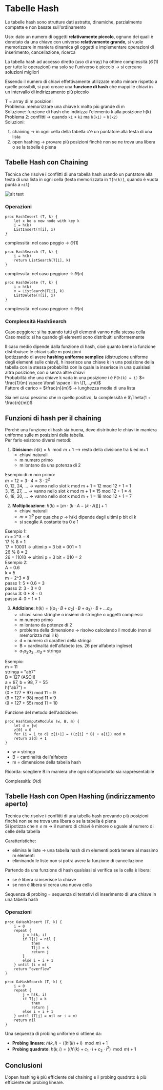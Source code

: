 # Tabelle Hash
Le tabelle hash sono strutture dati astratte, dinamiche, parzialmente compatte e non basate sull'ordinamento

Uso: dato un numero di oggetti **relativamente piccolo**, ognuno dei quali è denotato da una chiave con universo **relativamente grande**, si vuole memorizzare in maniera dinamica gli oggetti e implementare operazioni di inserimento, cancellazione, ricerca

La tabella hash ad accesso diretto (uso di array) ha ottime complessità ($\Theta(1)$ per tutte le operazioni) ma solo se l'universo è piccolo -> si cercano soluzioni migliori

Essendo il numero di chiavi effettivamente utilizzate molto minore rispetto a quelle possibili, si può creare una **funzione di hash** che mappi le chiavi in un intervallo di indirizzamento più piccolo

T = array di m posizioni  
Problema: memorizzare una chiave k molto più grande di m  
Soluzione: funzione di hash che indirizza l'elemento k alla posizione h(k)  
Problema 2: conflitti -> quando `k1` ≠ `k2` ma `h(k1)` = `h(k2)`  
Soluzioni:  
1. chaining -> in ogni cella della tabella c'è un puntatore alla testa di una lista
2. open hashing -> provare più posizioni finchè non se ne trova una libera o se la tabella è piena

## Tabelle Hash con Chaining
Tecnica che risolve i conflitti di una tabella hash usando un puntatore alla testa di una lista in ogni cella (testa memorizzata in `T[h(k)]`, quando è vuota punta a `nil`)

![alt text](images/07_00.png)

### Operazioni
```pseudocode
proc HashInsert (T, k) {
    let x be a new node with key k
    i = h(k)
    ListInsert(T[i], x)
}
```
complessità: nel caso peggio ->  $\Theta(1)$

```pseudocode
proc HashSearch (T, k) {
    i = h(k)
    return ListSearch(T[i], k)
}
```
complessità: nel caso peggiore -> $\Theta(n)$

```pseudocode
proc HashDelete (T, k) {
    i = h(k)
    x = ListSearch(T[i], k)
    ListDelete(T[i], x)
}
```
complessità: nel caso peggiore -> $\Theta(n)$

### Complessità HashSearch
Caso peggiore: si ha quando tutti gli elementi vanno nella stessa cella  
Caso medio: si ha quando gli elementi sono distribuiti uniformemente

Il caso medio dipende dalla funzione di hash, cioè quanto bene la funzione distribuisce le chiavi sulle m posizioni  
Ipotizzando di avere **hashing uniforme semplice** (distruzione uniforme degli elementi sulle chiavi), h inserisce una chiave k in una posizione della tabella con la stessa probabilità con la quale la inserisce in una qualsiasi altra posizione, con o senza altre chiavi  
Probabilità che una chiave k vada in una posizione i è `P(h(k) = i)` $= \frac{1}{m} \space \forall \space i \in \{1,...,m\}$  
Fattore di carico = $\frac{n}{m}$ -> lunghezza media di una lista

Sia nel caso pessimo che in quello positivo, la complessità è $\Theta(1 + \frac{n}{m})$

## Funzioni di hash per il chaining
Perchè una funzione di hash sia buona, deve distribuire le chiavi in maniera uniforme sulle m posizioni della tabella.  
Per farlo esistono diversi metodi:
1. **Divisione**: $h(k) = k \mod m + 1$ --> resto della divisione tra k ed m+1
    - chiavi naturali
    - m numero primo
    - m lontano da una potenza di 2

Esempio di m non primo:  
$m = 12 = 3 \cdot 4 = 3 \cdot 2^2$  
0, 12, 24, ... -> vanno nello slot k mod m + 1 = 12 mod 12 + 1 = 1  
3, 15, 27, ... -> vanno nello slot k mod m + 1 = 15 mod 12 + 1 = 4  
6, 18, 30, ... -> vanno nello slot k mod m + 1 = 18 mod 12 + 1 = 7

2. **Moltiplicazione**: $h(k) = \lfloor m \cdot (k \cdot A - \lfloor k \cdot A \rfloor) \rfloor + 1$ 
    - chiavi naturali
    - $m = 2^p$ per qualche $p$ -> h(k) dipende dagli ultimi p bit di k
    - si sceglie A costante tra 0 e 1

Esempio 1:  
m = 2^3 = 8  
17 % 8 = 1  
17 = 10001 -> ultimi p = 3 bit = 001 = 1  
26 % 8 = 2  
26 = 11010 -> ultimi p = 3 bit = 010 = 2  
Esempio 2:  
A = 0.6  
k = 5  
m = 2^3 = 8  
passo 1: 5 * 0.6 = 3  
passo 2: 3 - 3 = 0  
passo 3: 0 * 8 = 0  
passo 4: 0 + 1 = 1

3. **Addizione**: $h(k) = ((a_1 \cdot B + a_2) \cdot B + a_3) \cdot B + ...a_d$
    - chiavi sono stringhe o insiemi di stringhe o oggetti complessi
    - m numero primo
    - m lontano da potenze di 2
    - problema della dimensione -> risolvo calcolando il modulo (non si memorizza mai il k)
    - d = numero di caratteri della stringa
    - B = cardinalità dell'alfabeto (es. 26 per alfabeto inglese)
    - $a_1a_2a_3...a_d$ = stringa

Esempio:  
m = 11  
stringa = "ab7"  
B = 127 (ASCII)  
a = 97, b = 98, 7 = 55  
h("ab7") =  
(0 * 127 + 97) mod 11 = 9  
(9 * 127 + 98) mod 11 = 9  
(9 * 127 + 55) mod 11 = 10  

Funzione del metodo dell'addizione:
```pseudocode
proc HashComputeModulo (w, B, m) {
    let d = |w|
    z[0] = 0
    for (i = 1 to d) z[i+1] = ((z[i] * B) + a[i]) mod m
    return z[d] + 1
}
```
- w = stringa
- B = cardinalità dell'alfabeto
- m = dimensione della tabella hash

Ricorda: scegliere B in maniera che ogni sottoprodotto sia rappresentabile

Complessità: $\Theta(d)$

## Tabelle Hash con Open Hashing (indirizzamento aperto)
Tecnica che risolve i conflitti di una tabella hash provando più posizioni finchè non se ne trova una libera o se la tabella è piena  
Si ipotizza che n ≤ m -> il numero di chiavi è minore o uguale al numero di celle della tabella

Caratteristiche:
- elimina le liste -> una tabella hash di m elementi potrà tenere al massimo m elementi
- eliminando le liste non si potrà avere la funzione di cancellazione

Partendo da una funzione di hash qualsiasi si verifica se la cella è libera:
- se è libera si inserisce la chiave
- se non è libera si cerca una nuova cella

Sequenza di probing = sequenza di tentativi di inserimento di una chiave in una tabella hash

### Operazioni
```pseudocode
proc OaHashInsert (T, k) {
    i = 0
    repeat {
        j = h(k, i)
        if T[j] = nil {
            then
            T[j] = k
            return j
        }
        else i = i + 1
    } until (i = m)
    return “overflow”
}
```

```pseudocode
proc OaHashSearch (T, k) {
    i = 0
    repeat {
        j = h(k, i)
        if T[j] = k
            then
            return j
        else i = i + 1
    } until (T[j] = nil or i = m)
    return nil
}
```

Una sequenza di probing uniforme si ottiene da:
- **Probing lineare**: $h(k, i) = ((h'(k) + i) \mod m) + 1$
- **Probing quadrato**: $h(k, i) = ((h'(k) + c_1 \cdot i + c_2 \cdot i^2) \mod m) + 1$

## Conclusioni
L'open hashing è più efficiente del chaining e il probing quadrato è più efficiente del probing lineare.